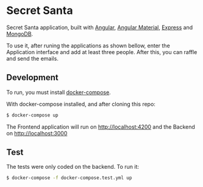 # Secret Santa
Secret Santa application, built with [Angular](https://angular.io), [Angular Material](https://material.angular.io), [Express](https://express.com) and [MongoDB](https://www.mongodb.com).

To use it, after runing the applications as shown bellow, enter the Application interface and add at least three people. After this, you can raffle and send the emails.

## Development

To run, you must install [docker-compose](https://docs.docker.com/compose/). 

With docker-compose installed, and after cloning this repo:

```bash
$ docker-compose up 
```

The Frontend application will run on [http://localhost:4200](http://localhost:4200) and the Backend on [http://localhost:3000](http://localhost:3000)

## Test

The tests were only coded on the backend. To run it:

```bash
$ docker-compose -f docker-compose.test.yml up
```